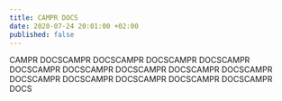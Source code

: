 ```yaml
---
title: CAMPR DOCS
date: 2020-07-24 20:01:00 +02:00
published: false
---
```


CAMPR DOCSCAMPR DOCSCAMPR DOCSCAMPR DOCSCAMPR DOCSCAMPR DOCSCAMPR DOCSCAMPR DOCSCAMPR DOCSCAMPR DOCSCAMPR DOCSCAMPR DOCSCAMPR DOCSCAMPR DOCSCAMPR DOCS